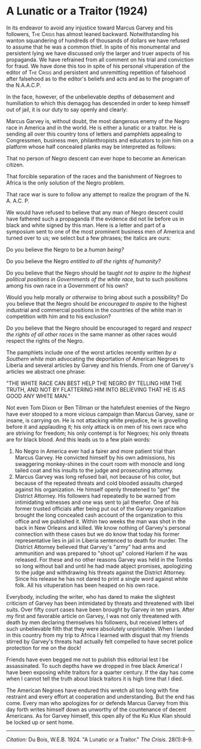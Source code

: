 <!--
title:   A Lunatic or a Traitor
author:  Du Bois, W.E.B.
journal: The Crisis
year:    1924
volume:  28
issue:   1
pages:   8-9
-->
# A Lunatic or a Traitor (1924)

In its endeavor to avoid any injustice toward Marcus Garvey and his followers, <span style="font-variant:small-caps;">The Crisis</span>  has almost leaned backward. Notwithstanding his wanton squandering of hundreds of thousands of dollars we have refused to assume that he was a common thief. In spite of his monumental and persistent lying we have discussed only the larger and truer aspects of his propaganda. We have refrained from all comment on his trial and conviction for fraud. We have done this too in spite of his personal vituperation of the editor of <span style="font-variant:small-caps;">The Crisis</span>  and persistent and unremitting repetition of falsehood after falsehood as to the editor's beliefs and acts and as to the program of the N.A.A.C.P.

In the face, however, of the unbelievable depths of debasement and humiliation to which this demagog has descended in order to keep himself out of jail, it is our duty to say openly and clearly:

Marcus Garvey is, without doubt, the most dangerous enemy of the Negro race in America and in the world. He is either a lunatic or a traitor. He is sending all over this country tons of letters and pamphlets appealing to Congressmen, business men, philanthropists and educators to join him on a platform whose half concealed planks may be interpreted as follows:

That no person of Negro descent can ever hope to become an American citizen.

That forcible separation of the races and the banishment of Negroes to Africa is the only solution of the Negro problem.

 That race war is sure to follow any attempt to realize the program of the N. A. A.C. P.

 We would have refused to believe that any man of Negro descent could have fathered such a propaganda if the evidence did not lie before us in black and white signed by this man. Here is a letter and part of a symposium sent to one of the most prominent business men of America and turned over to us; we select but a few phrases; the italics are ours:

Do you believe the Negro to be a *human being?*

Do you believe the Negro *entitled to all the rights of humanity?*

Do you believe that the Negro should be taught *not to aspire to the highest political positions in Governments of the white race,* but to such positions among his own race in a Government of his own?

Would you help morally *or otherwise* to bring about such a possibility? Do you believe that the Negro should be *encouraged to aspire* to the highest industrial and commercial positions in the countries of the white man in competition with him and to his exclusion?

Do you believe that the Negro should be encouraged to regard and *respect the rights of all other races* in the same manner as other races would respect the rights of the Negro.

The pamphlets include one of the worst articles recently written *by a Southern white man* advocating the deportation of American Negroes to Liberia and several articles by Garvey and his friends. From one of Garvey's articles we abstract one phrase:

"THE WHITE RACE CAN BEST HELP THE NEGRO BY TELLING HIM THE TRUTH, AND NOT BY FLATTERING HIM INTO BELIEVING THAT HE IS AS GOOD ANY WHITE MAN."

 Not even Tom Dixon or Ben Tillman or the hatefulest enemies of the Negro have ever stooped to a more vicious campaign than Marcus Garvey, sane or insane, is carrying on. He is not attacking white prejudice, he is grovelling before it and applauding it; his only attack is on men of his own race who are striving for freedom; his only contempt is for Negroes; his only threats are for black blood. And this leads us to a few plain words:

1. No Negro in America ever had a fairer and more patient trial than Marcus Garvey. He convicted himself by his own admissions, his swaggering monkey-shines in the court room with monocle and long tailed coat and his insults to the judge and prosecuting attorney.
2. Marcus Garvey was long refused bail, not because of his color, but because of the repeated threats and cold blooded assaults charged against his organization. He himself openly threatened to "get" the District Attorney. His followers had repeatedly to be warned from intimidating witnesses and one was sent to jail therefor. One of his former trusted officials after being put out of the Garvey organization brought the long concealed cash account of the organization to this office and we published it. Within two weeks the man was shot in the back in New Orleans and killed. We know nothing of Garvey's personal connection with these cases but we do know that today his former representative lies in jail in Liberia sentenced to death for murder. The District Attorney believed that Garvey's "army" had arms and ammunition and was prepared to "shoot up" colored Harlem if he was released. For these and no other reasons Garvey was held in the Tombs so long without bail and until he had made abject promises, apologizing to the judge and withdrawing his threats against the District Attorney. Since his release he has not dared to print a single word against white folk. All his vituperation has been heaped on his own race.

Everybody, including the writer, who has dared to make the slightest criticism of Garvey has been intimidated by threats and threatened with libel suits. Over fifty court cases have been brought by Garvey in ten years. After my first and favorable article on Garvey, I was not only threatened with death by men declaring themselves his followers, but received letters of such unbelievable filth that they were absolutely unprintable. When I landed in this country from my trip to Africa I learned with disgust that my friends stirred by Garvey's threats had actually felt compelled to have secret police protection for me on the dock!

Friends have even begged me not to publish this editorial lest I be assassinated. To such depths have we dropped in free black America! I have been exposing white traitors for a quarter century. If the day has come when I cannot tell the truth about black traitors it is high time that I died.

The American Negroes have endured this wretch all too long with fine restraint and every effort at cooperation and understanding. But the end has come. Every man who apologizes for or defends Marcus Garvey from this day forth writes himself down as unworthy of the countenance of decent Americans. As for Garvey himself, this open ally of the Ku Klux Klan should be locked up or sent home.

_________________
*Citation:* Du Bois, W.E.B. 1924. "A Lunatic or a Traitor." *The Crisis*. 28(1):8&ndash;9.
